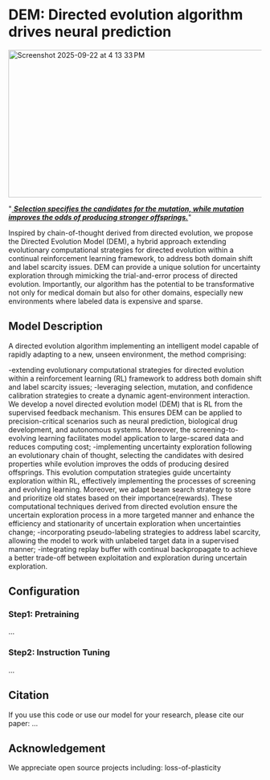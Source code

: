 # DEM: Directed evolution algorithm drives neural prediction

<img width="736" height="294" alt="Screenshot 2025-09-22 at 4 13 33 PM" src="https://github.com/user-attachments/assets/167bdd7a-a674-4ba1-90d2-7f7d435a5704" />

"<u> ***Selection specifies the candidates for the mutation, while mutation improves the odds of producing stronger offsprings.***</u>"

Inspired by chain-of-thought derived from directed evolution, we propose the Directed Evolution Model (DEM), a hybrid approach extending evolutionary computational strategies for directed evolution within a continual reinforcement learning framework, to address both domain shift and label scarcity issues. DEM can provide a unique solution for uncertainty exploration through mimicking the trial-and-error process of directed evolution. Importantly, our algorithm has the potential to be transformative not only for medical domain but also for other domains, especially new environments where labeled data is expensive and sparse.


## Model Description

A directed evolution algorithm implementing an intelligent model capable of rapidly adapting to a new, unseen environment, the method comprising:

-extending evolutionary computational strategies for directed evolution within a reinforcement learning (RL) framework to address both domain shift and label scarcity issues;
-leveraging selection, mutation, and confidence calibration strategies to create a dynamic agent-environment interaction. We develop a novel directed evolution model (DEM) that is RL from the supervised feedback mechanism. This ensures DEM can be applied to precision-critical scenarios such as neural prediction, biological drug development, and autonomous systems. Moreover, the screening-to-evolving learning facilitates model application to large-scared data and reduces computing cost;
-implementing uncertainty exploration following an evolutionary chain of thought, selecting the candidates with desired properties while evolution improves the odds of producing desired offsprings. This evolution computation strategies guide uncertainty exploration within RL, effectively implementing the processes of screening and evolving learning. Moreover, we adapt beam search strategy to store and prioritize old states based on their importance(rewards). These computational techniques derived from directed evolution ensure the uncertain exploration process in a more targeted manner and enhance the efficiency and stationarity of uncertain exploration when uncertainties change;
-incorporating pseudo-labeling strategies to address label scarcity, allowing the model to work with unlabeled target data in a supervised manner;
-integrating replay buffer with continual backpropagate to achieve a better trade-off between exploitation and exploration during uncertain exploration.


## Configuration
### Step1: Pretraining
...
### Step2: Instruction Tuning
...

## Citation
If you use this code or use our model for your research, please cite our paper:
...

## Acknowledgement

We appreciate open source projects including: loss-of-plasticity
